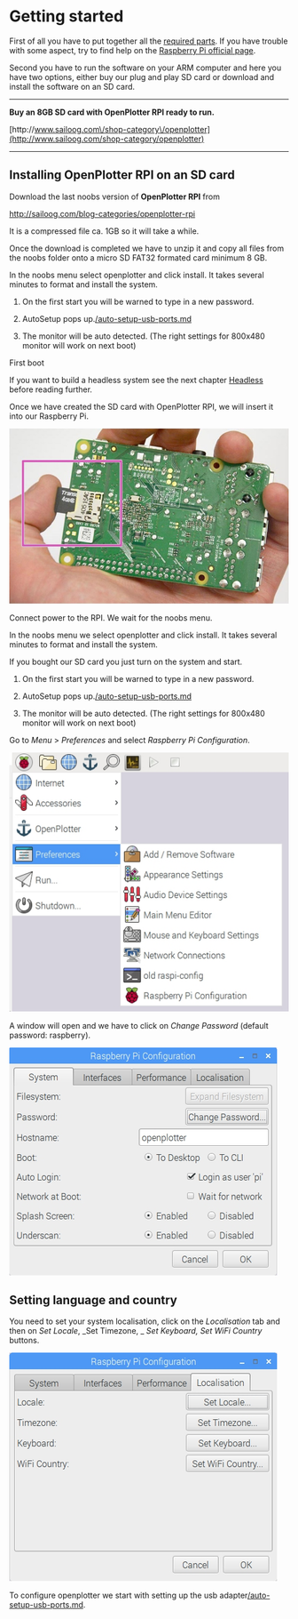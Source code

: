 # Getting started

First of all you have to put together all the [required parts](what_do_you_need.md). If you have trouble with some aspect, try to find help on the [Raspberry Pi official page](https://www.raspberrypi.org/help/).

Second you have to run the software on your ARM computer and here you have two options, either buy our plug and play SD card or download and install the software on an SD card.

---

**Buy an 8GB SD card with OpenPlotter RPI ready to run.**

[http:\/\/www.sailoog.com\/shop-category\/openplotter](http://www.sailoog.com/shop-category/openplotter)

---

## Installing OpenPlotter RPI on an SD card

Download the last noobs version of **OpenPlotter RPI** from

[http:\/\/sailoog.com\/blog-categories\/openplotter-rpi](http://sailoog.com/blog-categories/openplotter-rpi)

It is a compressed file ca. 1GB so it will take a while.

Once the download is completed we have to unzip it and copy all files from the noobs folder onto a micro SD FAT32 formated card minimum 8 GB.

In the noobs menu select openplotter and click install. It takes several minutes to format and install the system.

1. On the first start you will be warned to type in a new password.

2. AutoSetup pops up.[/auto-setup-usb-ports.md](/auto-setup-usb-ports.md)

3. The monitor will be auto detected. \(The right settings for 800x480 monitor will work on next boot\)




 First boot

If you want to build a headless system see the next chapter [Headless](headless.md) before reading further.

Once we have created the SD card with OpenPlotter RPI, we will insert it into our Raspberry Pi.

![](boot1.png)



Connect power to the RPI. We wait for the noobs menu.

In the noobs menu we select openplotter and click install. It takes several minutes to format and install the system.



If you bought our SD card you just turn on the system and start.



1. On the first start you will be warned to type in a new password.

2. AutoSetup pops up.[/auto-setup-usb-ports.md](/auto-setup-usb-ports.md)

3. The monitor will be auto detected. \(The right settings for 800x480 monitor will work on next boot\)




Go to _Menu_ &gt; _Preferences_ and select _Raspberry Pi Configuration_.

![](/assets/screenshot.82.jpg)

A window will open and we have to click on _Change Password_ \(default password: raspberry\).

![](/assets/screenshot.85.jpg)

## Setting language and country

You need to set your system localisation, click on the _Localisation_ tab and then on _Set Locale_, _Set Timezone, _ _Set Keyboard, Set WiFi Country_ buttons.

![](/assets/screenshot.84.jpg)

 To configure openplotter we start with setting up the usb adapter[/auto-setup-usb-ports.md](/auto-setup-usb-ports.md).

